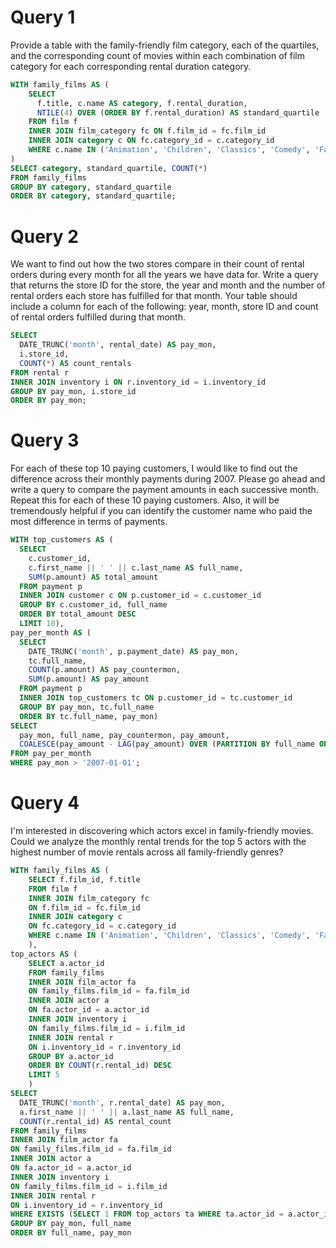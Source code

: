 # Query 1
Provide a table with the family-friendly film category, each of the quartiles, and the corresponding count of movies within each combination of film category for each corresponding rental duration category.

```sql
WITH family_films AS (
    SELECT 
      f.title, c.name AS category, f.rental_duration,
      NTILE(4) OVER (ORDER BY f.rental_duration) AS standard_quartile
    FROM film f
    INNER JOIN film_category fc ON f.film_id = fc.film_id
    INNER JOIN category c ON fc.category_id = c.category_id
    WHERE c.name IN ('Animation', 'Children', 'Classics', 'Comedy', 'Family', 'Music')
)
SELECT category, standard_quartile, COUNT(*)
FROM family_films
GROUP BY category, standard_quartile
ORDER BY category, standard_quartile;
```

# Query 2
We want to find out how the two stores compare in their count of rental orders during every month for all the years we have data for. Write a query that returns the store ID for the store, the year and month and the number of rental orders each store has fulfilled for that month. Your table should include a column for each of the following: year, month, store ID and count of rental orders fulfilled during that month.

```sql
SELECT
  DATE_TRUNC('month', rental_date) AS pay_mon,
  i.store_id,
  COUNT(*) AS count_rentals
FROM rental r
INNER JOIN inventory i ON r.inventory_id = i.inventory_id
GROUP BY pay_mon, i.store_id
ORDER BY pay_mon;
```

# Query 3
For each of these top 10 paying customers, I would like to find out the difference across their monthly payments during 2007. Please go ahead and write a query to compare the payment amounts in each successive month. Repeat this for each of these 10 paying customers. Also, it will be tremendously helpful if you can identify the customer name who paid the most difference in terms of payments.

```sql
WITH top_customers AS (
  SELECT 
    c.customer_id,
    c.first_name || ' ' || c.last_name AS full_name,
    SUM(p.amount) AS total_amount
  FROM payment p
  INNER JOIN customer c ON p.customer_id = c.customer_id
  GROUP BY c.customer_id, full_name
  ORDER BY total_amount DESC
  LIMIT 10),
pay_per_month AS (
  SELECT 
    DATE_TRUNC('month', p.payment_date) AS pay_mon,
    tc.full_name,
    COUNT(p.amount) AS pay_countermon,
    SUM(p.amount) AS pay_amount
  FROM payment p
  INNER JOIN top_customers tc ON p.customer_id = tc.customer_id
  GROUP BY pay_mon, tc.full_name
  ORDER BY tc.full_name, pay_mon)
SELECT 
  pay_mon, full_name, pay_countermon, pay_amount,
  COALESCE(pay_amount - LAG(pay_amount) OVER (PARTITION BY full_name ORDER BY pay_mon), 0) AS diff
FROM pay_per_month
WHERE pay_mon > '2007-01-01';
```

# Query 4
I'm interested in discovering which actors excel in family-friendly movies. Could we analyze the monthly rental trends for the top 5 actors with the highest number of movie rentals across all family-friendly genres?

```sql
WITH family_films AS (
    SELECT f.film_id, f.title
    FROM film f
    INNER JOIN film_category fc
    ON f.film_id = fc.film_id
    INNER JOIN category c
    ON fc.category_id = c.category_id
    WHERE c.name IN ('Animation', 'Children', 'Classics', 'Comedy', 'Family', 'Music')
    ),
top_actors AS (
    SELECT a.actor_id
    FROM family_films
    INNER JOIN film_actor fa
    ON family_films.film_id = fa.film_id
    INNER JOIN actor a
    ON fa.actor_id = a.actor_id
    INNER JOIN inventory i
    ON family_films.film_id = i.film_id
    INNER JOIN rental r
    ON i.inventory_id = r.inventory_id
    GROUP BY a.actor_id
    ORDER BY COUNT(r.rental_id) DESC
    LIMIT 5
    )
SELECT 
  DATE_TRUNC('month', r.rental_date) AS pay_mon,
  a.first_name || ' ' || a.last_name AS full_name,
  COUNT(r.rental_id) AS rental_count
FROM family_films
INNER JOIN film_actor fa
ON family_films.film_id = fa.film_id
INNER JOIN actor a
ON fa.actor_id = a.actor_id
INNER JOIN inventory i
ON family_films.film_id = i.film_id
INNER JOIN rental r
ON i.inventory_id = r.inventory_id
WHERE EXISTS (SELECT 1 FROM top_actors ta WHERE ta.actor_id = a.actor_id)
GROUP BY pay_mon, full_name
ORDER BY full_name, pay_mon
```